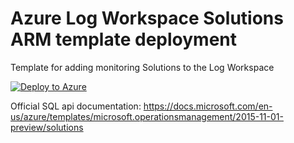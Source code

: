 # Azure Log Workspace Solutions ARM template deployment #

Template for adding monitoring Solutions to the Log Workspace


[![Deploy to Azure](https://azurecomcdn.azureedge.net/mediahandler/acomblog/media/Default/blog/deploybutton.png)](https://azuredeploy.net/)


Official SQL api documentation: https://docs.microsoft.com/en-us/azure/templates/microsoft.operationsmanagement/2015-11-01-preview/solutions